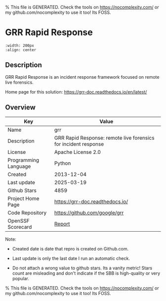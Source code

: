 
% This file is GENERATED. Check the tools on https://nocomplexity.com/ or my github.com/nocomplexity to use it too! Its FOSS. 

# GRR Rapid Response


```{image} https://raw.githubusercontent.com/google/grr/gh-pages/img/grr_logo_real_sm.png 
:width: 200px 
:align: center 
```

## Description 

GRR Rapid Response is an incident response framework focused on remote live forensics. 

Home page for this solution: https://grr-doc.readthedocs.io/en/latest/ 

## Overview 

| Key | Value |
| --- | --- |
| Name | grr |
| Description | GRR Rapid Response: remote live forensics for incident response |
| License | Apache License 2.0 |
| Programming Language | Python |
| Created | 2013-12-04 |
| Last update | 2025-03-19 |
| Github Stars | 4859 |
| Project Home Page | https://grr-doc.readthedocs.io/ |
| Code Repository | https://github.com/google/grr |
| OpenSSF Scorecard | [Report](https://securityscorecards.dev/viewer/?uri=github.com/google/grr) |

Note:
 - Created date is date that repro is created on Github.com. 

- Last update is only the last date I run an automatic check. 

- Do not attach a wrong value to github stars. Its a vanity metric! Stars count are misleading and 
don't indicate if the SBB is high-quality or very popular.

% This file is GENERATED. Check the tools on https://nocomplexity.com/ or my github.com/nocomplexity to use it too! Its FOSS. 

